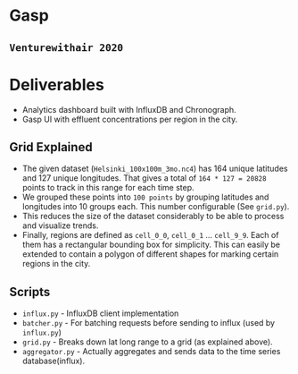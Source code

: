 # Gasp
`Venturewithair 2020`
---

# Deliverables
- Analytics dashboard built with InfluxDB and Chronograph.
- Gasp UI with effluent concentrations per region in the city.

## Grid Explained
- The given dataset (`Helsinki_100x100m_3mo.nc4`) has 164 unique latitudes and 127 unique longitudes. That gives a total of `164 * 127 = 20828` points to track in this range for each time step. 
- We grouped these points into `100 points` by grouping latitudes and longitudes into 10 groups each. This number configurable (See `grid.py`).
- This reduces the size of the dataset considerably to be able to process and  visualize trends. 
- Finally, regions are defined as `cell_0_0`, `cell_0_1` ... `cell_9_9`. Each of them has a rectangular bounding box for simplicity. This can easily be extended to contain a polygon of different shapes for marking certain regions in the city.

## Scripts
- `influx.py` - InfluxDB client implementation
- `batcher.py` - For batching requests before sending to influx (used by `influx.py`)
- `grid.py` - Breaks down lat long range to a grid (as explained above).
- `aggregator.py` - Actually aggregates and sends data to the time series database(influx).

